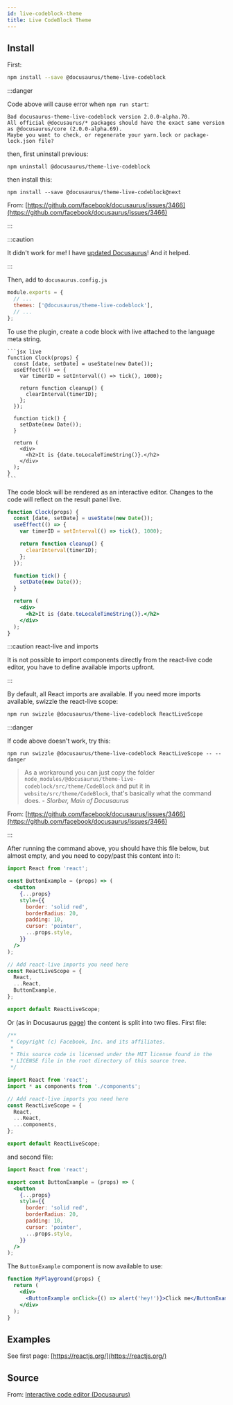 ```yaml
---
id: live-codeblock-theme
title: Live CodeBlock Theme
---
```


## Install

First:

```bash npm2yarn
npm install --save @docusaurus/theme-live-codeblock
```

:::danger

Code above will cause error when `npm run start`:

```
Bad docusaurus-theme-live-codeblock version 2.0.0-alpha.70.
All official @docusaurus/* packages should have the exact same version as @docusaurus/core (2.0.0-alpha.69).
Maybe you want to check, or regenerate your yarn.lock or package-lock.json file?

```

then, first uninstall previous:

```
npm uninstall @docusaurus/theme-live-codeblock
```

then install this:

```
npm install --save @docusaurus/theme-live-codeblock@next
```

From: [https://github.com/facebook/docusaurus/issues/3466](https://github.com/facebook/docusaurus/issues/3466)

:::

:::caution

It didn't work for me! I have [updated Docusaurus](https://v2.docusaurus.io/docs/installation#updating-your-docusaurus-version)! And it helped.

:::

Then, add to `docusaurus.config.js`

```js {3}
module.exports = {
  // ...
  themes: ['@docusaurus/theme-live-codeblock'],
  // ...
};
```

To use the plugin, create a code block with live attached to the language meta string.

    ```jsx live
    function Clock(props) {
      const [date, setDate] = useState(new Date());
      useEffect(() => {
        var timerID = setInterval(() => tick(), 1000);

        return function cleanup() {
          clearInterval(timerID);
        };
      });

      function tick() {
        setDate(new Date());
      }

      return (
        <div>
          <h2>It is {date.toLocaleTimeString()}.</h2>
        </div>
      );
    }
    ```

The code block will be rendered as an interactive editor. Changes to the code will reflect on the result panel live.

```jsx live
function Clock(props) {
  const [date, setDate] = useState(new Date());
  useEffect(() => {
    var timerID = setInterval(() => tick(), 1000);

    return function cleanup() {
      clearInterval(timerID);
    };
  });

  function tick() {
    setDate(new Date());
  }

  return (
    <div>
      <h2>It is {date.toLocaleTimeString()}.</h2>
    </div>
  );
}
```

:::caution react-live and imports

It is not possible to import components directly from the react-live code editor, you have to define available imports upfront.

:::

By default, all React imports are available. If you need more imports available, swizzle the react-live scope:

```bash npm2yarn
npm run swizzle @docusaurus/theme-live-codeblock ReactLiveScope
```

:::danger

If code above doesn't work, try this:

```
npm run swizzle @docusaurus/theme-live-codeblock ReactLiveScope -- --danger
```

> As a workaround you can just copy the folder `node_modules/@docusaurus/theme-live-codeblock/src/theme/CodeBlock` and put it in `website/src/theme/CodeBlock`, that's basically what the command does. - _Slorber, Main of Docusaurus_

From: [https://github.com/facebook/docusaurus/issues/3466](https://github.com/facebook/docusaurus/issues/3466)

:::

After running the command above, you should have this file below, but almost empty, and you need to copy/past this content into it:

```jsx {3-15,21} title="src/theme/ReactLiveScope/index.js"
import React from 'react';

const ButtonExample = (props) => (
  <button
    {...props}
    style={{
      border: 'solid red',
      borderRadius: 20,
      padding: 10,
      cursor: 'pointer',
      ...props.style,
    }}
  />
);

// Add react-live imports you need here
const ReactLiveScope = {
  React,
  ...React,
  ButtonExample,
};

export default ReactLiveScope;
```

Or (as in Docusaurus [page](https://v2.docusaurus.io/docs/markdown-features#interactive-code-editor)) the content is split into two files. First file:

```jsx title="src/theme/ReactLiveScope/index.js"
/**
 * Copyright (c) Facebook, Inc. and its affiliates.
 *
 * This source code is licensed under the MIT license found in the
 * LICENSE file in the root directory of this source tree.
 */

import React from 'react';
import * as components from './components';

// Add react-live imports you need here
const ReactLiveScope = {
  React,
  ...React,
  ...components,
};

export default ReactLiveScope;
```

and second file:

```jsx title="src/theme/ReactLiveScope/components.js"
import React from 'react';

export const ButtonExample = (props) => (
  <button
    {...props}
    style={{
      border: 'solid red',
      borderRadius: 20,
      padding: 10,
      cursor: 'pointer',
      ...props.style,
    }}
  />
);
```

The `ButtonExample` component is now available to use:

```jsx live
function MyPlayground(props) {
  return (
    <div>
      <ButtonExample onClick={() => alert('hey!')}>Click me</ButtonExample>
    </div>
  );
}
```

## Examples

See first page: [https://reactjs.org/](https://reactjs.org/)

## Source

From: [Interactive code editor (Docusaurus)](https://v2.docusaurus.io/docs/markdown-features#interactive-code-editor)

